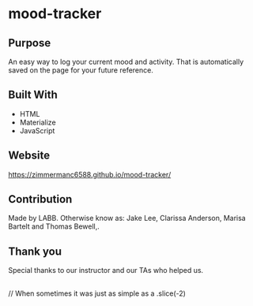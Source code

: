 # mood-tracker

## Purpose
 An easy way to log your current mood and activity. That is automatically saved on the page for your future reference. 
 ## Built With 
 * HTML
 * Materialize
 * JavaScript

## Website 
https://zimmermanc6588.github.io/mood-tracker/

## Contribution
Made by LABB. Otherwise know as: Jake Lee, Clarissa Anderson, Marisa Bartelt and Thomas Bewell,.

## Thank you
Special thanks to our instructor and our TAs who helped us. 
##
// When sometimes it was just as simple as a .slice(-2)

 
 
 
